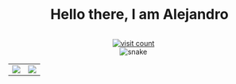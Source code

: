 <!-- h1 without bottom border -->
<div id="user-content-toc">
  <ul align="center">
    <summary><h1 style="display: inline-block">Hello there, I am Alejandro</h1></summary>
  </ul>
</div>

<!-- Visit count -->
<div align="center">
  <a href="https://visitcount.itsvg.in">
    <img src="https://visitcount.itsvg.in/api?id=alejandroloveslinux&icon=3&color=6" alt="visit count">
  </a>
</div>

<!-- Snake -->
<div align="center">
  <img src="https://github.com/alejandroloveslinux/alejandroloveslinux/raw/readme/resources/grid-snake.svg" alt="snake">
</div>

<!-- Intro start -->
<!-- NOTHING! -->
<!-- Intro end -->

<!-- Stats & Trophy -->
<p align="center">
  <table align="center" border="0">
    <tr>
      <!-- First image (or set of elements) -->
      <td align="center">
        <img align="center" src="https://github-readme-stats.vercel.app/api?username=alejandroloveslinux&theme=dark&show_icons=true&count_private=true" />
      </td>
      <td align="center">
        <img src="https://github-readme-streak-stats.herokuapp.com/?user=alejandroloveslinux&theme=dark&hide_border=false" />
      </td>
    </tr>
  </table>
</p>
